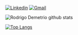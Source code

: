 [![Linkedin](https://img.shields.io/badge/-rodrigodmpa-blue?style=flat-square&logo=Linkedin&logoColor=white&link=https://www.linkedin.com/in/rodrigo-demetrio-palma-671591133/)](https://www.linkedin.com/in/rodrigo-demetrio-palma-671591133/)
[![Gmail](https://img.shields.io/badge/-rodrigo.demetrio.palma@gmail.com-c14438?style=flat-square&logo=Gmail&logoColor=white&link=mailto:rodrigo.demetrio.palma@gmail.com)](mailto:rodrigo.demetrio.palma@gmail.com) 


![Rodrigo Demetrio github stats](https://github-readme-stats.vercel.app/api?username=rodrigodmpa&show_icons=true&theme=dark)

[![Top Langs](https://github-readme-stats.vercel.app/api/top-langs/?username=rodrigodmpa&layout=compact&langs_count=15)](https://github.com/rodrigodmpa/github-readme-stats)

